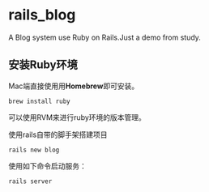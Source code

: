 # rails_blog
A Blog system use Ruby on Rails.Just a demo from study.

## 安装Ruby环境
Mac端直接使用用**Homebrew**即可安装。

```shell
brew install ruby
```

可以使用RVM来进行ruby环境的版本管理。

使用rails自带的脚手架搭建项目

```shell
rails new blog
```

使用如下命令启动服务：

```shell
rails server
```